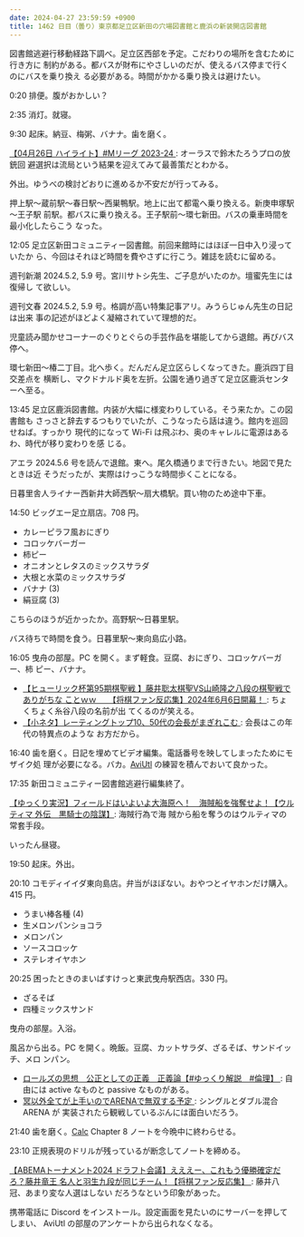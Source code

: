 ```yaml
---
date: 2024-04-27 23:59:59 +0900
title: 1462 日目（曇り）東京都足立区新田の穴場図書館と鹿浜の新装開店図書館
---
```


図書館逃避行移動経路下調べ。足立区西部を予定。こだわりの場所を含むために行き方に
制約がある。都バスが財布にやさしいのだが、使えるバス停まで行くのにバスを乗り換え
る必要がある。時間がかかる乗り換えは避けたい。

0:20 排便。腹がおかしい？

2:35 消灯。就寝。

9:30 起床。納豆、梅粥、バナナ。歯を磨く。

[【04月26日 ハイライト】#Mリーグ 2023-24
](https://www.youtube.com/watch?v=4PjH3ctKcVY): オーラスで鈴木たろうプロの放銃回
避選択は流局という結果を迎えてみて最善策だとわかる。

外出。ゆうべの検討どおりに進めるか不安だが行ってみる。

押上駅～蔵前駅～春日駅～西巣鴨駅。地上に出て都電へ乗り換える。新庚申塚駅～王子駅
前駅。都バスに乗り換える。王子駅前～環七新田。バスの乗車時間を最小化したらこう
なった。

12:05 足立区新田コミュニティー図書館。前回来館時にはほぼ一日中入り浸っていたか
ら、今回はそれほど時間を費やさずに行こう。雑誌を読むに留める。

週刊新潮 2024.5.2, 5.9 号。宮川サトシ先生、ご子息がいたのか。壇蜜先生には復帰し
て欲しい。

週刊文春 2024.5.2, 5.9 号。格調が高い特集記事アリ。みうらじゅん先生の日記は出来
事の記述がほどよく凝縮されていて理想的だ。

児童読み聞かせコーナーのぐりとぐらの手芸作品を堪能してから退館。再びバス停へ。

環七新田～椿二丁目。北へ歩く。だんだん足立区らしくなってきた。鹿浜四丁目交差点を
横断し、マクドナルド奥を左折。公園を通り過ぎて足立区鹿浜センターへ至る。

13:45 足立区鹿浜図書館。内装が大幅に様変わりしている。そう来たか。この図書館も
さっさと辞去するつもりでいたが、こうなったら話は違う。館内を巡回せねば。すっかり
現代的になって Wi-Fi は飛ぶわ、奥のキャレルに電源はあるわ、時代が移り変わりを感
じる。

アエラ 2024.5.6 号を読んで退館。東へ。尾久橋通りまで行きたい。地図で見たときは近
そうだったが、実際はけっこうな時間歩くことになる。

日暮里舎人ライナー西新井大師西駅～扇大橋駅。買い物のため途中下車。

14:50 ビッグエー足立扇店。708 円。

* カレーピラフ風おにぎり
* コロッケバーガー
* 柿ピー
* オニオンとレタスのミックスサラダ
* 大根と水菜のミックスサラダ
* バナナ (3)
* 絹豆腐 (3)

こちらのほうが近かったか。高野駅～日暮里駅。

バス待ちで時間を食う。日暮里駅～東向島広小路。

16:05 曳舟の部屋。PC を開く。まず軽食。豆腐、おにぎり、コロッケバーガー、柿
ピー、バナナ。

* [【ヒューリック杯第95期棋聖戦 】藤井聡太棋聖VS山崎隆之八段の棋聖戦でありがちな
  ことｗｗ　　【将棋ファン反応集】2024年6月6日開幕！
  ](https://www.youtube.com/watch?v=FfNg5zCH54U): ちょくちょく糸谷八段の名前が出
  てくるのが笑える。
* [【小ネタ】レーティングトップ10、50代の会長がまぎれこむ
  ](https://www.youtube.com/watch?v=SFhleYcgxuA): 会長はこの年代の特異点のような
  お方だから。

16:40 歯を磨く。日記を埋めてビデオ編集。電話番号を映してしまったためにモザイク処
理が必要になる。バカ。[AviUtl] の練習を積んでおいて良かった。

17:35 新田コミュニティー図書館逃避行編集終了。
<blockquote class="twitter-tweet" data-media-max-width="720">
<a href="https://twitter.com/showa_yojyo/status/1784139250260476236"></a>
</blockquote>
<script async src="https://platform.twitter.com/widgets.js" charset="utf-8"></script>

[【ゆっくり実況】フィールドはいよいよ大海原へ！　海賊船を強奪せよ！【ウルティマ
外伝　黒騎士の陰謀】](https://www.youtube.com/watch?v=V9lgCF1d6O8): 海賊行為で海
賊から船を奪うのはウルティマの常套手段。

いったん昼寝。

19:50 起床。外出。

20:10 コモディイイダ東向島店。弁当がほぼない。おやつとイヤホンだけ購入。415 円。

* うまい棒各種 (4)
* 生メロンパンショコラ
* メロンパン
* ソースコロッケ
* ステレオイヤホン

20:25 困ったときのまいばすけっと東武曳舟駅西店。330 円。

* ざるそば
* 四種ミックスサンド

曳舟の部屋。入浴。

風呂から出る。PC を開く。晩飯。豆腐、カットサラダ、ざるそば、サンドイッチ、メロ
ンパン。

* [ロールズの思想　公正としての正義　正義論【#ゆっくり解説　#倫理】
  ](https://www.youtube.com/watch?v=0l-8kk_wV1o): 自由には active なものと
  passive なものがある。
* [冥以外全てが上手いのでARENAで無双する予定
  ](https://www.youtube.com/watch?v=Fpqo4a9oxxM): シングルとダブル混合 ARENA が
  実装されたら観戦しているぶんには面白いだろう。

21:40 歯を磨く。[Calc] Chapter 8 ノートを今晩中に終わらせる。

23:10 正規表現のドリルが残っているが断念してノートを締める。

[【ABEMAトーナメント2024 ドラフト会議】えええー、これもう優勝確定だろ？藤井竜王
名人と羽生九段が同じチーム！【将棋ファン反応集】
](https://www.youtube.com/watch?v=r94suw0Zais): 藤井八冠、あまり変な人選はしない
だろうなという印象があった。

携帯電話に Discord をインストール。設定画面を見たいのにサーバーを押してしまい、
AviUtl の部屋のアンケートから出られなくなる。

[AviUtl]: https://spring-fragrance.mints.ne.jp/aviutl/
[Calc]: https://documentation.libreoffice.org/en/english-documentation/calc/
